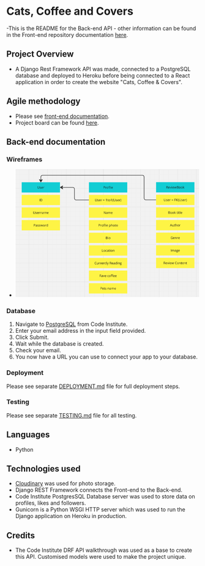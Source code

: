 # Cats, Coffee and Covers

-This is the README for the Back-end API - other information can be found in the Front-end repository documentation [here](https://github.com/elamont174/cats-coffee-covers).

## Project Overview
- A Django Rest Framework API was made, connected to a PostgreSQL database and deployed to Heroku before being connected to a React application in order to create the website "Cats, Coffee & Covers".

## Agile methodology
- Please see [front-end documentation](https://github.com/elamont174/catscoffeecovers).
- Project board can be found [here](https://github.com/users/elamont174/projects/7).

## Back-end documentation
### Wireframes 
- ![Entity Relationship diagram](images/ERD.png)

### Database
1. Navigate to [PostgreSQL](https://dbs.ci-dbs.net/) from Code Institute.
2. Enter your email address in the input field provided.
3. Click Submit.
4. Wait while the database is created.
5. Check your email.
6. You now have a URL you can use to connect your app to your database.

### Deployment
Please see separate [DEPLOYMENT.md](DEPLOYMENT.md) file for full deployment steps.

### Testing 
Please see separate [TESTING.md](TESTING.md) file for all testing.

## Languages
- Python

## Technologies used
- [Cloudinary](https://cloudinary.com/) was used for photo storage.
- Django REST Framework connects the Front-end to the Back-end.
- Code Institute PostgresSQL Database server was used to store data on profiles, likes and followers.
- Gunicorn is a Python WSGI HTTP server which was used to run the Django application on Heroku in production.

## Credits
- The Code Institute DRF API walkthrough was used as a base to create this API. Customised models were used to make the project unique. 